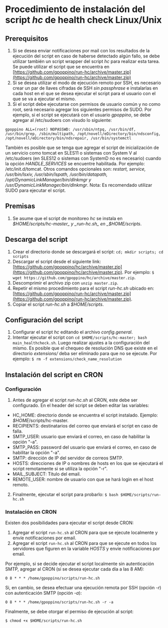 # Procedimiento de instalación del script *hc* de health check Linux/Unix
## Prerequisitos
1. Si se desea enviar notificaciones por mail con los resultados de la ejecución del script en caso de haberse detectado algún fallo, se debe utilizar también un script wrapper del script *hc* para realizar esta tarea. Se puede utilizar el script que se encuentra en [https://github.com/gpoppino/run-hc/archive/master.zip](https://github.com/gpoppino/run-hc/archive/master.zip)
2. Si se desea utilizar el modo de ejecución remoto por SSH, es necesario crear un par de llaves cifradas de SSH *sin passphrase* e instalarlas en cada host en el que se desea ejecutar el script para el usuario con el que se va a ejecutar el mismo.
3. Si el script debe ejecutarse con permisos de usuario común y no como root, será necesario agregar los siguientes permisos de SUDO. Por ejemplo, si el script se ejecutará con el usuario _gpoppino_, se debe agregar al /etc/sudoers con visudo lo siguiente:

`gpoppino ALL=(root) NOPASSWD: /usr/sbin/ntpq, /usr/bin/df, /usr/bin/grep, /sbin/multipath, /opt/novell/eDirectory/bin/ndsconfig, /opt/novell/eDirectory/bin/ndsrepair, /usr/bin/systemctl`

También es posible que se tenga que agregar el script de inicialización de un servicio como tomcat en SLES11 o sistemas con System V al /etc/sudoers (en SLES12 o sistemas con SystemD no es necesario) cuando la opción *HANDLE_SERVICES* se encuentre habilitada. Por ejemplo: /etc/init.d/tomcat. Otros comandos opcionales son: *restart, service, /usr/bin/lsxiv, /usr/sbin/lspath, /usr/bin/datapath, /opt/DynamicLinkManager/bin/dlnkmgr y /usr/DynamicLinkManager/bin/dlnkmgr*. Nota: Es recomendado utilizar SUDO para ejecutar el script.
## Premisas
1. Se asume que el script de monitoreo *hc* se instala en
_$HOME/scripts/hc-master_ y _run-hc.sh_ en _$HOME/scripts_.
## Descarga del script
1. Crear el directorio donde se descargará el script: `cd; mkdir scripts; cd scripts`
2. Descargar el script desde el siguiente link: [https://github.com/gpoppino/hc/archive/master.zip](https://github.com/gpoppino/hc/archive/master.zip). Por ejemplo: `$ wget https://github.com/gpoppino/hc/archive/master.zip`.
3. Descomprimir el archivo zip con `unzip master.zip`.
4. Repetir el mismo procedimiento para el script *run-hc.sh* ubicado en: [https://github.com/gpoppino/run-hc/archive/master.zip](https://github.com/gpoppino/run-hc/archive/master.zip).
5. Copiar el script *run-hc.sh* a *$HOME/scripts*.
## Configuración del script
1. Configurar el script *hc* editando el archivo _config.general_.
2. Intentar ejecutar el script con `cd $HOME/scripts/hc-master; bash main_healthcheck.sh`. Luego realizar ajustes a la configuración del mismo. Es posible que el chequeo de resolución DNS que existe en el directorio _extensions/_ deba ser eliminado para que no se ejecute. Por ejemplo:
	`$ rm -f extensions/check_name_resolution`
## Instalación del script en CRON
### Configuración
1. Antes de agregar el script *run-hc.sh* al CRON, este debe ser configurado. En el header del script se deben editar las variables:
* HC\_HOME: directorio donde se encuentra el script instalado. Ejemplo: *$HOME*/scripts/hc-master.
* RECIPIENTS: destinatarios del correo que enviará el script en caso de falla.
* SMTP\_USER: usuario que enviará el correo, en caso de habilitar la opción "-a".
* SMTP\_PASS: password del usuario que enviará el correo, en caso de habilitar la opción "-a".
* SMTP: dirección de IP del servidor de correos SMTP.
* HOSTS: direcciones de IP o nombres de hosts en los que se ejecutará el script remotamente si se utiliza la opción "-r".
* MAIL\_SUBJECT: Título del email.
* REMOTE\_USER: nombre de usuario con que se hará login en el host remoto.

2. Finalmente, ejecutar el script para probarlo:
	`$ bash $HOME/scripts/run-hc.sh`
### Instalación en CRON
Existen dos posibilidades para ejecutar el script desde CRON:
1. Agregar el script `run-hc.sh` al CRON para que se ejecute localmente y envíe notificaciones por email.
2. Agregar el script `run-hc.sh` al CRON para que se ejecute en todos los servidores que figuren en la variable _HOSTS_ y envíe notificaciones por email.

Por ejemplo, si se decide ejecutar el script localmente sin autenticación SMTP, agregar al CRON (si se desea ejecutar cada día a las 8 AM): 

`0 8 * * * /home/gpoppino/scripts/run-hc.sh`

Si, en cambio, se desea efectuar una ejecución remota por SSH (opción *-r*) con autenticación SMTP (opción *-a*):

`0 8 * * * /home/gpoppino/scripts/run-hc.sh -r -a`

Finalmente, se debe otorgar el permiso de ejecución al script:

`$ chmod +x $HOME/scripts/run-hc.sh`

